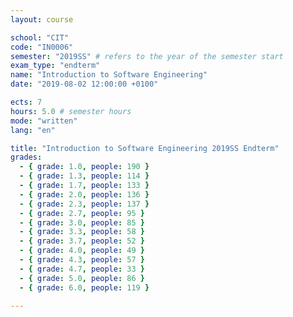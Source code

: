 ```yaml
---
layout: course

school: "CIT"
code: "IN0006"
semester: "2019SS" # refers to the year of the semester start
exam_type: "endterm"
name: "Introduction to Software Engineering"
date: "2019-08-02 12:00:00 +0100"

ects: 7
hours: 5.0 # semester hours
mode: "written"
lang: "en"

title: "Introduction to Software Engineering 2019SS Endterm"
grades:
  - { grade: 1.0, people: 190 }
  - { grade: 1.3, people: 114 }
  - { grade: 1.7, people: 133 }
  - { grade: 2.0, people: 136 }
  - { grade: 2.3, people: 137 }
  - { grade: 2.7, people: 95 }
  - { grade: 3.0, people: 85 }
  - { grade: 3.3, people: 58 }
  - { grade: 3.7, people: 52 }
  - { grade: 4.0, people: 49 }
  - { grade: 4.3, people: 57 }
  - { grade: 4.7, people: 33 }
  - { grade: 5.0, people: 86 }
  - { grade: 6.0, people: 119 }

---
```



